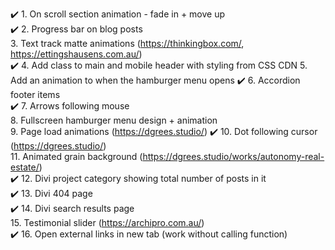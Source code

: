 ✔️ 1. On scroll section animation - fade in + move up  
✔️ 2. Progress bar on blog posts  
3. Text track matte animations (https://thinkingbox.com/, https://ettingshausens.com.au/)  
✔️ 4. Add class to main and mobile header with styling from CSS CDN
5. Add an animation to when the hamburger menu opens
✔️ 6. Accordion footer items  
✔️ 7. Arrows following mouse  
8. Fullscreen hamburger menu design + animation  
9. Page load animations (https://dgrees.studio/)
✔️ 10. Dot following cursor (https://dgrees.studio/)  
11. Animated grain background (https://dgrees.studio/works/autonomy-real-estate/)  
✔️ 12. Divi project category showing total number of posts in it  
✔️ 13. Divi 404 page  
✔️ 14. Divi search results page  
15. Testimonial slider (https://archipro.com.au/)  
✔️ 16. Open external links in new tab (work without calling function)